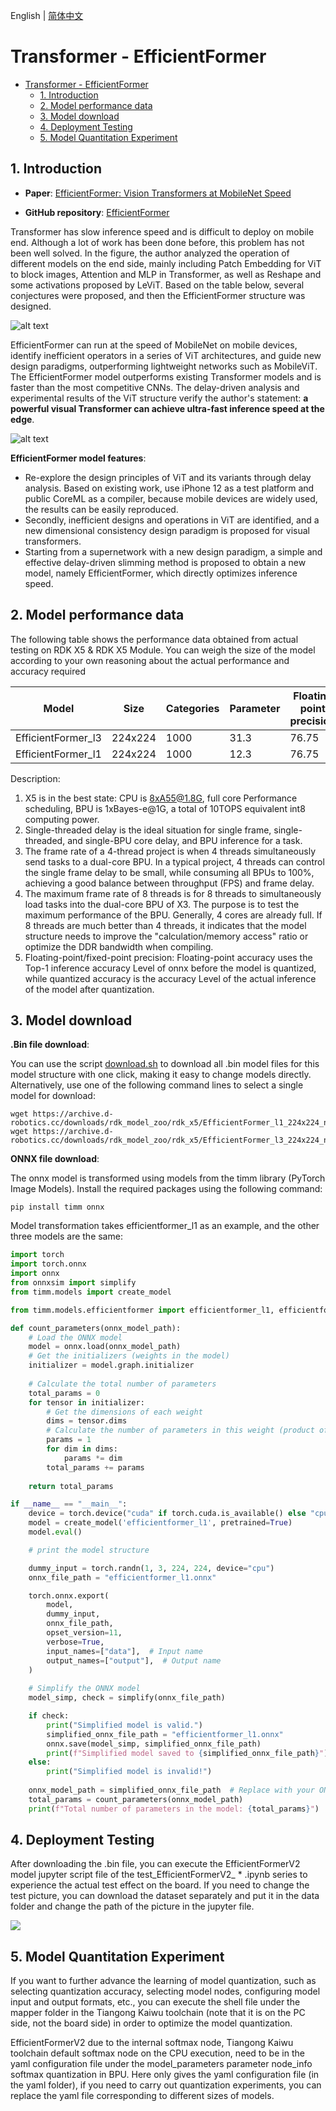 English | [简体中文](./README_cn.md)

# Transformer - EfficientFormer

- [Transformer - EfficientFormer](#transformer---efficientformer)
  - [1. Introduction](#1-introduction)
  - [2. Model performance data](#2-model-performance-data)
  - [3. Model download](#3-model-download)
  - [4. Deployment Testing](#4-deployment-testing)
  - [5. Model Quantitation Experiment](#5-model-quantitation-experiment)


## 1. Introduction

- **Paper**: [EfficientFormer: Vision Transformers at MobileNet Speed](https://arxiv.org/abs/2206.01191)

- **GitHub repository**: [EfficientFormer](https://github.com/snap-research/EfficientFormer)

Transformer has slow inference speed and is difficult to deploy on mobile end. Although a lot of work has been done before, this problem has not been well solved. In the figure, the author analyzed the operation of different models on the end side, mainly including Patch Embedding for ViT to block images, Attention and MLP in Transformer, as well as Reshape and some activations proposed by LeViT. Based on the table below, several conjectures were proposed, and then the EfficientFormer structure was designed.

![alt text](./data/latency_profiling.png)

EfficientFormer can run at the speed of MobileNet on mobile devices, identify inefficient operators in a series of ViT architectures, and guide new design paradigms, outperforming lightweight networks such as MobileViT. The EfficientFormer model outperforms existing Transformer models and is faster than the most competitive CNNs. The delay-driven analysis and experimental results of the ViT structure verify the author's statement: **a powerful visual Transformer can achieve ultra-fast inference speed at the edge**.

![alt text](./data/EfficientFormer_architecture.png)

**EfficientFormer model features**:

- Re-explore the design principles of ViT and its variants through delay analysis. Based on existing work, use iPhone 12 as a test platform and public CoreML as a compiler, because mobile devices are widely used, the results can be easily reproduced.
- Secondly, inefficient designs and operations in ViT are identified, and a new dimensional consistency design paradigm is proposed for visual transformers.
- Starting from a supernetwork with a new design paradigm, a simple and effective delay-driven slimming method is proposed to obtain a new model, namely EfficientFormer, which directly optimizes inference speed.


## 2. Model performance data

The following table shows the performance data obtained from actual testing on RDK X5 & RDK X5 Module. You can weigh the size of the model according to your own reasoning about the actual performance and accuracy required

| Model              | Size    | Categories | Parameter | Floating point precision | Quantization accuracy | Latency/throughput (single-threaded) | Latency/throughput (multi-threaded) | Frame rate(FPS) |
| ------------------ | ------- | ---------- | --------- | ------------------------ | --------------------- | ------------------------------------ | ----------------------------------- | --------------- |
| EfficientFormer_l3 | 224x224 | 1000 | 31.3   | 76.75 | 76.05 | 17.55       | 65.56       | 60.52   |
| EfficientFormer_l1 | 224x224 | 1000 | 12.3   | 76.75 | 67.72 | 5.88        | 20.69       | 191.605 |

Description:
1. X5 is in the best state: CPU is 8xA55@1.8G, full core Performance scheduling, BPU is 1xBayes-e@1G, a total of 10TOPS equivalent int8 computing power.
2. Single-threaded delay is the ideal situation for single frame, single-threaded, and single-BPU core delay, and BPU inference for a task.
3. The frame rate of a 4-thread project is when 4 threads simultaneously send tasks to a dual-core BPU. In a typical project, 4 threads can control the single frame delay to be small, while consuming all BPUs to 100%, achieving a good balance between throughput (FPS) and frame delay.
4. The maximum frame rate of 8 threads is for 8 threads to simultaneously load tasks into the dual-core BPU of X3. The purpose is to test the maximum performance of the BPU. Generally, 4 cores are already full. If 8 threads are much better than 4 threads, it indicates that the model structure needs to improve the "calculation/memory access" ratio or optimize the DDR bandwidth when compiling.
5. Floating-point/fixed-point precision: Floating-point accuracy uses the Top-1 inference accuracy Level of onnx before the model is quantized, while quantized accuracy is the accuracy Level of the actual inference of the model after quantization.


## 3. Model download

**.Bin file download**:

You can use the script [download.sh](./model/download.sh) to download all .bin model files for this model structure with one click, making it easy to change models directly. Alternatively, use one of the following command lines to select a single model for download:

```shell
wget https://archive.d-robotics.cc/downloads/rdk_model_zoo/rdk_x5/EfficientFormer_l1_224x224_nv12.bin
wget https://archive.d-robotics.cc/downloads/rdk_model_zoo/rdk_x5/EfficientFormer_l3_224x224_nv12.bin
```

**ONNX file download**:

The onnx model is transformed using models from the timm library (PyTorch Image Models). Install the required packages using the following command:

```shell
pip install timm onnx
```

Model transformation takes efficientformer_l1 as an example, and the other three models are the same:

```Python
import torch
import torch.onnx
import onnx
from onnxsim import simplify
from timm.models import create_model

from timm.models.efficientformer import efficientformer_l1, efficientformer_l3

def count_parameters(onnx_model_path):
    # Load the ONNX model
    model = onnx.load(onnx_model_path)
    # Get the initializers (weights in the model)
    initializer = model.graph.initializer
    
    # Calculate the total number of parameters
    total_params = 0
    for tensor in initializer:
        # Get the dimensions of each weight
        dims = tensor.dims
        # Calculate the number of parameters in this weight (product of all dimensions)
        params = 1
        for dim in dims:
            params *= dim
        total_params += params
    
    return total_params

if __name__ == "__main__":
    device = torch.device("cuda" if torch.cuda.is_available() else "cpu")
    model = create_model('efficientformer_l1', pretrained=True)
    model.eval()

    # print the model structure

    dummy_input = torch.randn(1, 3, 224, 224, device="cpu")
    onnx_file_path = "efficientformer_l1.onnx"

    torch.onnx.export(
        model,
        dummy_input,
        onnx_file_path,
        opset_version=11,
        verbose=True,
        input_names=["data"],  # Input name
        output_names=["output"],  # Output name
    )
    
    # Simplify the ONNX model
    model_simp, check = simplify(onnx_file_path)

    if check:
        print("Simplified model is valid.")
        simplified_onnx_file_path = "efficientformer_l1.onnx"
        onnx.save(model_simp, simplified_onnx_file_path)
        print(f"Simplified model saved to {simplified_onnx_file_path}")
    else:
        print("Simplified model is invalid!")
        
    onnx_model_path = simplified_onnx_file_path  # Replace with your ONNX model path
    total_params = count_parameters(onnx_model_path)
    print(f"Total number of parameters in the model: {total_params}")
```

## 4. Deployment Testing

After downloading the .bin file, you can execute the EfficientFormerV2 model jupyter script file of the test_EfficientFormerV2_ * .ipynb series to experience the actual test effect on the board. If you need to change the test picture, you can download the dataset separately and put it in the data folder and change the path of the picture in the jupyter file.

![](./data/inference.png)


## 5. Model Quantitation Experiment

If you want to further advance the learning of model quantization, such as selecting quantization accuracy, selecting model nodes, configuring model input and output formats, etc., you can execute the shell file under the mapper folder in the Tiangong Kaiwu toolchain (note that it is on the PC side, not the board side) in order to optimize the model quantization.

EfficientFormerV2 due to the internal softmax node, Tiangong Kaiwu toolchain default softmax node on the CPU execution, need to be in the yaml configuration file under the model_parameters parameter node_info softmax quantization in BPU. Here only gives the yaml configuration file (in the yaml folder), if you need to carry out quantization experiments, you can replace the yaml file corresponding to different sizes of models.
